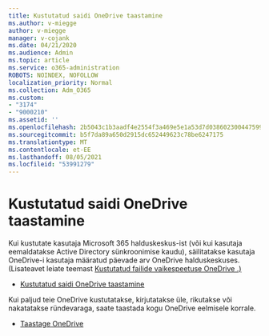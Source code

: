 ```yaml
---
title: Kustutatud saidi OneDrive taastamine
ms.author: v-miegge
author: v-miegge
manager: v-cojank
ms.date: 04/21/2020
ms.audience: Admin
ms.topic: article
ms.service: o365-administration
ROBOTS: NOINDEX, NOFOLLOW
localization_priority: Normal
ms.collection: Adm_O365
ms.custom:
- "3174"
- "9000210"
ms.assetid: ''
ms.openlocfilehash: 2b5043c1b3aadf4e2554f3a469e5e1a53d7d038602300447599ff1c13cf31271
ms.sourcegitcommit: b5f7da89a650d2915dc652449623c78be6247175
ms.translationtype: MT
ms.contentlocale: et-EE
ms.lasthandoff: 08/05/2021
ms.locfileid: "53991279"
---
```

# <a name="restore-a-deleted-onedrive-site"></a>Kustutatud saidi OneDrive taastamine

Kui kustutate kasutaja Microsoft 365 halduskeskus-ist (või kui kasutaja eemaldatakse Active Directory sünkroonimise kaudu), säilitatakse kasutaja OneDrive-i kasutaja määratud päevade arv OneDrive halduskeskuses. (Lisateavet leiate teemast [Kustutatud failide vaikespeetuse OneDrive .)](https://docs.microsoft.com/onedrive/set-retention)

* [Kustutatud saidi OneDrive taastamine](https://docs.microsoft.com/onedrive/restore-deleted-onedrive)

Kui paljud teie OneDrive kustutatakse, kirjutatakse üle, rikutakse või nakatatakse ründevaraga, saate taastada kogu OneDrive eelmisele korrale.

* [Taastage OneDrive](https://support.office.com/article/Restore-your-OneDrive-fa231298-759d-41cf-bcd0-25ac53eb8a15)